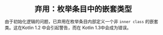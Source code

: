 <center><font size="5"><b>弃用：枚举条目中的嵌套类型</b></font></center>

由于初始化逻辑的问题，已弃用在枚举条目内部定义一个非 `inner class` 的嵌套类。这在Kotlin 1.2 中会引起警告，而在 Kotlin 1.3中会成为错误。

